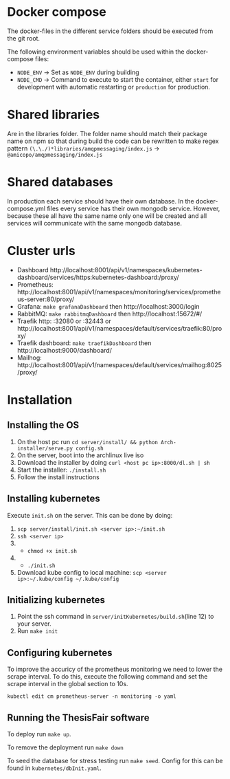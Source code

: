 # Docker compose
The docker-files in the different service folders should be executed from the git root.

The following environment variables should be used within the docker-compose files:
- `NODE_ENV` -> Set as `NODE_ENV` during building
- `NODE_CMD` -> Command to execute to start the container, either `start` for development with automatic restarting or `production` for production.

# Shared libraries
Are in the libraries folder. The folder name should match their package name on npm so that during build the code can be rewritten to make regex pattern `(\.\./)*libraries/amqpmessaging/index.js` -> `@amicopo/amqpmessaging/index.js`

# Shared databases
In production each service should have their own database. In the docker-compose.yml files every service has their own mongodb service. However, because these all have the same name only one will be created and all services will communicate with the same mongodb database.


# Cluster urls
- Dashboard http://localhost:8001/api/v1/namespaces/kubernetes-dashboard/services/https:kubernetes-dashboard:/proxy/
- Prometheus: http://localhost:8001/api/v1/namespaces/monitoring/services/prometheus-server:80/proxy/
- Grafana: `make grafanaDashboard` then http://localhost:3000/login
- RabbitMQ: `make rabbitmqDashboard` then http://localhost:15672/#/
- Traefik http: <server ip>:32080 or <server ip>:32443 or http://localhost:8001/api/v1/namespaces/default/services/traefik:80/proxy/
- Traefik dashboard: `make traefikDashboard` then http://localhost:9000/dashboard/
- Mailhog: http://localhost:8001/api/v1/namespaces/default/services/mailhog:8025/proxy/


# Installation

## Installing the OS
1. On the host pc run `cd server/install/ && python Arch-installer/serve.py config.sh`
1. On the server, boot into the archlinux live iso
1. Download the installer by doing `curl <host pc ip>:8000/dl.sh | sh`
1. Start the installer: `./install.sh`
1. Follow the install instructions

## Installing kubernetes
Execute `init.sh` on the server. This can be done by doing:
1. `scp server/install/init.sh <server ip>:~/init.sh`
1. `ssh <server ip>`
1. - `chmod +x init.sh`
1. - `./init.sh`
1. Download kube config to local machine: `scp <server ip>:~/.kube/config ~/.kube/config`

## Initializing kubernetes
1. Point the ssh command in `server/initKubernetes/build.sh`(line 12) to your server.
1. Run `make init`

## Configuring kubernetes
To improve the accuricy of the prometheus monitoring we need to lower the scrape interval. To do this, execute the following command and set the scrape interval in the global section to 10s.
```
kubectl edit cm prometheus-server -n monitoring -o yaml
```

## Running the ThesisFair software
To deploy run `make up`.

To remove the deployment run `make down`

To seed the database for stress testing run `make seed`. Config for this can be found in `kubernetes/dbInit.yaml`.
